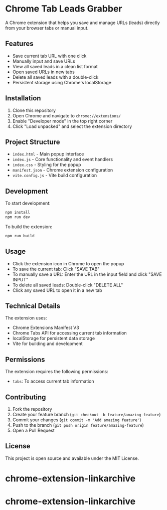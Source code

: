 # Chrome Tab Leads Grabber

A Chrome extension that helps you save and manage URLs (leads) directly from your browser tabs or manual input.

## Features

- Save current tab URL with one click
- Manually input and save URLs
- View all saved leads in a clean list format
- Open saved URLs in new tabs
- Delete all saved leads with a double-click
- Persistent storage using Chrome's localStorage

## Installation

1. Clone this repository
2. Open Chrome and navigate to `chrome://extensions/`
3. Enable "Developer mode" in the top right corner
4. Click "Load unpacked" and select the extension directory

## Project Structure

- `index.html` - Main popup interface
- `index.js` - Core functionality and event handlers
- `index.css` - Styling for the popup
- `manifest.json` - Chrome extension configuration
- `vite.config.js` - Vite build configuration

## Development

To start development:

```bash
npm install
npm run dev

```

To build the extension:

```bash
npm run build
```

## Usage

- Click the extension icon in Chrome to open the popup
- To save the current tab: Click "SAVE TAB"
- To manually save a URL: Enter the URL in the input field and click "SAVE INPUT"
- To delete all saved leads: Double-click "DELETE ALL"
- Click any saved URL to open it in a new tab

## Technical Details

The extension uses:

- Chrome Extensions Manifest V3
- Chrome Tabs API for accessing current tab information
- localStorage for persistent data storage
- Vite for building and development

## Permissions

The extension requires the following permissions:

- `tabs`: To access current tab information

## Contributing

1. Fork the repository
2. Create your feature branch (`git checkout -b feature/amazing-feature`)
3. Commit your changes (`git commit -m 'Add amazing feature'`)
4. Push to the branch (`git push origin feature/amazing-feature`)
5. Open a Pull Request

## License

This project is open source and available under the MIT License.
# chrome-extension-linkarchive
# chrome-extension-linkarchive
